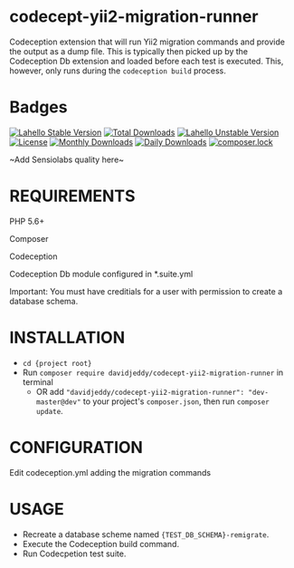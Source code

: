 # codecept-yii2-migration-runner

Codeception extension that will run Yii2 migration commands and provide the output as a dump file. This is typically then
picked up  by the Codeception Db extension and loaded before each test is executed. This, however, only runs during the
`codeception build` process.

# Badges
[![Lahello Stable Version](https://poser.pugx.org/davidjeddy/codecept-yii2-migration-runner/v/stable?format=flat-square)](https://packagist.org/packages/davidjeddy/codecept-yii2-migration-runner)
[![Total Downloads](https://poser.pugx.org/davidjeddy/codecept-yii2-migration-runner/downloads)](https://packagist.org/packages/davidjeddy/codecept-yii2-migration-runner)
[![Lahello Unstable Version](https://poser.pugx.org/davidjeddy/codecept-yii2-migration-runner/v/unstable?format=flat-square)](https://packagist.org/packages/davidjeddy/codecept-yii2-migration-runner)
[![License](https://poser.pugx.org/davidjeddy/codecept-yii2-migration-runner/license?format=flat-square)](https://packagist.org/packages/davidjeddy/codecept-yii2-migration-runner)
[![Monthly Downloads](https://poser.pugx.org/davidjeddy/codecept-yii2-migration-runner/d/monthly?format=flat-square)](https://packagist.org/packages/davidjeddy/codecept-yii2-migration-runner)
[![Daily Downloads](https://poser.pugx.org/davidjeddy/codecept-yii2-migration-runner/d/daily?format=flat-square)](https://packagist.org/packages/davidjeddy/codecept-yii2-migration-runner)
[![composer.lock](https://poser.pugx.org/davidjeddy/codecept-yii2-migration-runner/composerlock?format=flat-square)](https://packagist.org/packages/davidjeddy/codecept-yii2-migration-runner)

~Add Sensiolabs quality here~

# REQUIREMENTS

PHP 5.6+

Composer

Codeception

Codeception Db module configured in *.suite.yml

Important: You must have creditials for a user with permission to create a database schema.

# INSTALLATION
 + `cd {project root}`
 + Run `composer require davidjeddy/codecept-yii2-migration-runner` in terminal
     + OR add `"davidjeddy/codecept-yii2-migration-runner": "dev-master@dev"` to your project's  `composer.json`, then run `composer update`.

# CONFIGURATION

Edit codeception.yml adding the migration commands

# USAGE

 - Recreate a database scheme named `{TEST_DB_SCHEMA}-remigrate`.
 - Execute the Codeception build command.
 - Run Codecpetion test suite.
